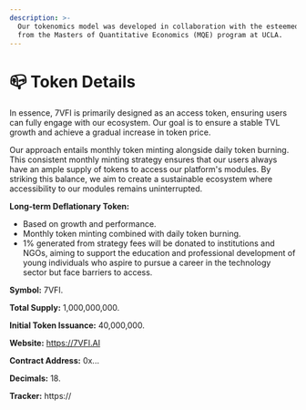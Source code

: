 ```yaml
---
description: >-
  Our tokenomics model was developed in collaboration with the esteemed team
  from the Masters of Quantitative Economics (MQE) program at UCLA.
---
```


# 📪 Token Details

In essence, 7VFI is primarily designed as an access token, ensuring users can fully engage with our ecosystem. Our goal is to ensure a stable TVL growth and achieve a gradual increase in token price.

Our approach entails monthly token minting alongside daily token burning. This consistent monthly minting strategy ensures that our users always have an ample supply of tokens to access our platform's modules. By striking this balance, we aim to create a sustainable ecosystem where accessibility to our modules remains uninterrupted.

**Long-term Deflationary Token:**

* Based on growth and performance.
* Monthly token minting combined with daily token burning.
* 1% generated from strategy fees will be donated to institutions and NGOs, aiming to support the education and professional development of young individuals who aspire to pursue a career in the technology sector but face barriers to access.

**Symbol:** 7VFI.

**Total Supply:** 1,000,000,000.

**Initial Token Issuance:** 40,000,000.

**Website:** https://7VFI.AI

**Contract Address:** 0x...

**Decimals:** 18.

**Tracker:** https://
